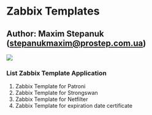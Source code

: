 # Zabbix Templates

## Author: Maxim Stepanuk (stepanukmaxim@prostep.com.ua)

![](https://habrastorage.org/getpro/habr/post_images/6ab/8bc/2be/6ab8bc2be9d3c4ff89a47783a9ac5626.png)

### List Zabbix Template Application

1. Zabbix Template for Patroni
2. Zabbix Template for Strongswan
3. Zabbix Template for Netfilter
4. Zabbix Template for expiration date certificate
